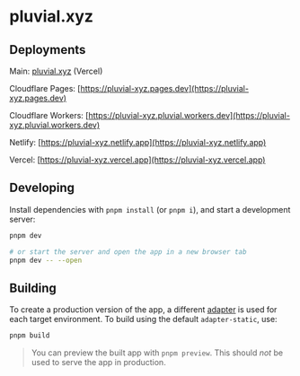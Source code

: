 # pluvial.xyz

## Deployments

Main: [pluvial.xyz](https://pluvial.xyz) (Vercel)

Cloudflare Pages: [https://pluvial-xyz.pages.dev](https://pluvial-xyz.pages.dev)

Cloudflare Workers: [https://pluvial-xyz.pluvial.workers.dev](https://pluvial-xyz.pluvial.workers.dev)

Netlify: [https://pluvial-xyz.netlify.app](https://pluvial-xyz.netlify.app)

Vercel: [https://pluvial-xyz.vercel.app](https://pluvial-xyz.vercel.app)

## Developing

Install dependencies with `pnpm install` (or `pnpm i`), and start a development server:

```sh
pnpm dev

# or start the server and open the app in a new browser tab
pnpm dev -- --open
```

## Building

To create a production version of the app, a different [adapter](https://kit.svelte.dev/docs#adapters)
is used for each target environment. To build using the default `adapter-static`, use:

```sh
pnpm build
```

> You can preview the built app with `pnpm preview`. This should _not_ be used to serve the app in production.
